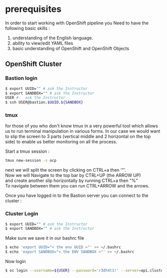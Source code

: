 # prerequisites

In order to start working with OpenShift pipeline you Need to have the following basic skills :

  1. understanding of the English language.
  2. ability to view/edit YAML files
  3. basic understanding of OpenShift and OpenShift Objects


## OpenShift Cluster


### Bastion login

```bash
$ export UUID="" # ask the Instructor
$ export SANDBOX="" # ask the Instructor
USER #   ask the Instructor
$ ssh USER@bastion.$UUID.${SANDBOX}
```
### tmux

for those of you who don't know tmux in a very powerful tool which allows us to run terminal manipulation in various forms. In our case we would want to slip the screen to 3 parts (vertical middle and 2 horizontal on the top side) to enable us better monitoring on all the process.

Start a tmux session :

```bash
tmux new-session -s ocp
```

next we will split the screen by clicking on CTRL+a then '"'.  
Now we will Navigate to the top bar by CTRL+UP (the ARROW UP)  
and create another slip horizontally by running CTRL+a then "%"  
To navigate between them you can run CTRL+ARROW and the arrows.  

Once you have logged in to the Bastion server you can connect to the cluster :

### Cluster Login

```bash
$ export UUID="" # ask the Instructor
$ export SANDBOX="" # ask the Instructor
```

Make sure we save it in our bashrc file
```bash
$ echo 'export UUID="< the env UUID >"' >> ~/.bashrc
$ echo 'export SANDBOX="< the ENV SANDBOX >"' >> ~/.bashrc
```

Now login
```bash
$ oc login --username=${USER} --password='r3dh4t1!' --server=api.cluster-${UUID}.${UUID}.${SANDBOX}:6443
```
